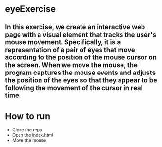 # eyeExercise
## In this exercise, we create an interactive web page with a visual element that tracks the user's mouse movement. Specifically, it is a representation of a pair of eyes that move according to the position of the mouse cursor on the screen. When we move the mouse, the program captures the mouse events and adjusts the position of the eyes so that they appear to be following the movement of the cursor in real time.

# How to run
- Clone the repo
- Open the index.html
- Move the mouse
